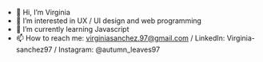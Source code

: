 - 👋 Hi, I’m Virginia
- 👀 I’m interested in UX / UI design and web programming
- 🌱 I’m currently learning Javascript
- 📫 How to reach me: virginiasanchez.97@gmail.com / LinkedIn: Virginia-sanchez97 / Instagram: @autumn_leaves97
<!---
Virginia97/Virginia97 is a ✨ special ✨ repository because its `README.md` (this file) appears on your GitHub profile.
You can click the Preview link to take a look at your changes.
--->
